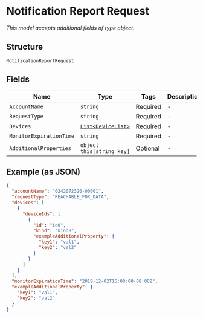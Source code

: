 
# Notification Report Request

*This model accepts additional fields of type object.*

## Structure

`NotificationReportRequest`

## Fields

| Name | Type | Tags | Description |
|  --- | --- | --- | --- |
| `AccountName` | `string` | Required | - |
| `RequestType` | `string` | Required | - |
| `Devices` | [`List<DeviceList>`](../../doc/models/device-list.md) | Required | - |
| `MonitorExpirationTime` | `string` | Required | - |
| `AdditionalProperties` | `object this[string key]` | Optional | - |

## Example (as JSON)

```json
{
  "accountName": "0242072320-00001",
  "requestType": "REACHABLE_FOR_DATA",
  "devices": [
    {
      "deviceIds": [
        {
          "id": "id0",
          "kind": "kind8",
          "exampleAdditionalProperty": {
            "key1": "val1",
            "key2": "val2"
          }
        }
      ]
    }
  ],
  "monitorExpirationTime": "2019-12-02T15:00:00-08:00Z",
  "exampleAdditionalProperty": {
    "key1": "val1",
    "key2": "val2"
  }
}
```

